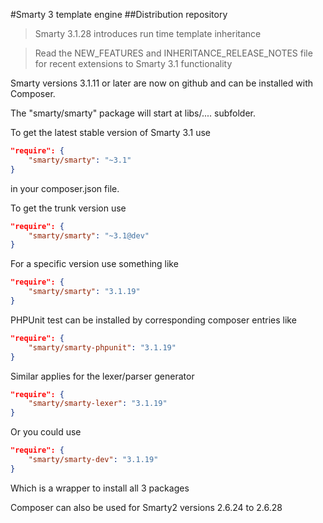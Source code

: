 #Smarty 3 template engine
##Distribution repository

> Smarty 3.1.28 introduces run time template inheritance

> Read the NEW_FEATURES and INHERITANCE_RELEASE_NOTES file for recent extensions to Smarty 3.1 functionality

Smarty versions 3.1.11 or later are now on github and can be installed with Composer.


The "smarty/smarty" package will start at libs/....   subfolder.

To get the latest stable version of Smarty 3.1 use

```json
"require": {
    "smarty/smarty": "~3.1"
}
```

in your composer.json file.

To get the trunk version use

```json
"require": {
    "smarty/smarty": "~3.1@dev"
}
```

For a specific version use something like

```json
"require": {
    "smarty/smarty": "3.1.19"
}
```

PHPUnit test can be installed by corresponding composer entries like

```json
"require": {
    "smarty/smarty-phpunit": "3.1.19"
}
```

Similar applies for the lexer/parser generator

```json
"require": {
    "smarty/smarty-lexer": "3.1.19"
}
```

Or you could use

```json
"require": {
    "smarty/smarty-dev": "3.1.19"
}
```

Which is a wrapper to install all 3 packages

Composer can also be used for Smarty2 versions 2.6.24 to 2.6.28
